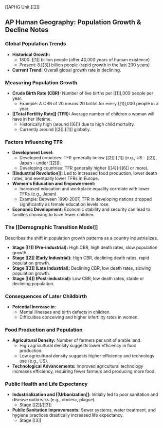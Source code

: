 [[APHG Unit [[2]]
## AP Human Geography: Population Growth & Decline Notes

### Global Population Trends

* **Historical Growth:**
    * 1800: [[1]] billion people (after 40,000 years of human existence)
    * Present: 8.[[3]] billion people (rapid growth in the last 200 years)
* **Current Trend:** Overall global growth rate is declining.

### Measuring Population Growth

* **Crude Birth Rate (CBR):** Number of live births per [[1]],000 people per year. 
    * Example: A CBR of 20 means 20 births for every [[1]],000 people in a year.
* **[[Total Fertility Rate]] (TFR):** Average number of children a woman will have in her lifetime.
    * Historically high (around [[6]]) due to high child mortality.
    * Currently around [[2]].[[1]] globally.

### Factors Influencing TFR

* **Development Level:**
    * Developed countries: TFR generally below [[2]].[[1]] (e.g., US - [[2]], Japan - under [[2]]).
    * Developing countries: TFR generally higher ([[4]]-[[6]] or more).
* **[[Industrial Revolution]]:** Led to increased food production, lower death rates, and eventually lower TFRs in Europe.
* **Women's Education and Empowerment:** 
    * Increased education and workplace equality correlate with lower TFRs (e.g., Japan).
    * Example: Between 1990-2007, TFR in developing nations dropped significantly as female education levels rose.
* **Economic Development:** Economic stability and security can lead to families choosing to have fewer children.

### The [[Demographic Transition Model]]

Describes the shift in population growth patterns as a country industrializes.

* **Stage [[1]] (Pre-industrial):** High CBR, high death rates, slow population growth.
* **Stage [[2]] (Early Industrial):** High CBR, declining death rates, rapid population growth.
* **Stage [[3]] (Late Industrial):** Declining CBR, low death rates, slowing population growth.
* **Stage [[4]] (Post-industrial):** Low CBR, low death rates, stable or declining population.

### Consequences of Later Childbirth

* **Potential Increase in:**
    * Mental illnesses and birth defects in children.
    * Difficulties conceiving and higher infertility rates in women.

### Food Production and Population

* **Agricultural Density:** Number of farmers per unit of arable land.
    * High agricultural density suggests lower efficiency in food production.
    * Low agricultural density suggests higher efficiency and technology use (e.g., US).
* **Technological Advancements:**  Improved agricultural technology increases efficiency, requiring fewer farmers and producing more food.

### Public Health and Life Expectancy

* **Industrialization and [[Urbanization]]:** Initially led to poor sanitation and disease outbreaks (e.g., cholera, plague).
	* Stage [[2]]/[[3]]
* **Public Sanitation Improvements:** Sewer systems, water treatment, and hygiene practices drastically increased life expectancy. 
	* Stage [[3]]
